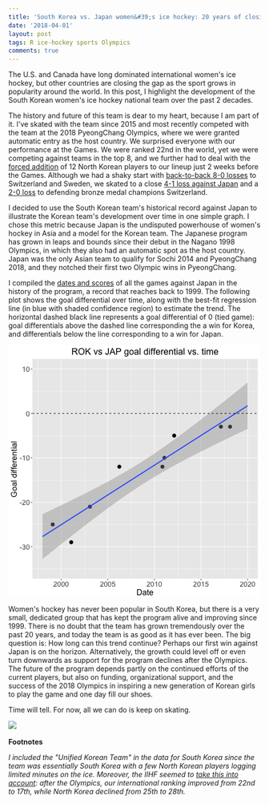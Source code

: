 ```yaml
---
title: 'South Korea vs. Japan women&#39;s ice hockey: 20 years of closing the gap'
date: '2018-04-01'
layout: post
tags: R ice-hockey sports Olympics
comments: true
---
```




The U.S. and Canada have long dominated international women's ice hockey, but other countries are closing the gap as the sport grows in popularity around the world. In this post, I highlight the development of the South Korean women's ice hockey national team over the past 2 decades. 

The history and future of this team is dear to my heart, because I am part of it. I've skated with the team since 2015 and most recently competed with the team at the 2018 PyeongChang Olympics, where we were granted automatic entry as the host country. We surprised everyone with our performance at the Games. We were ranked 22nd in the world, yet we were competing against teams in the top 8, and we further had to deal with the [forced addition](https://www.olympic.org/news/unified-korean-ice-hockey-team-takes-shape-as-players-meet-for-the-first-time) of 12 North Korean players to our lineup just 2 weeks before the Games. Although we had a shaky start with [back-to-back 8-0 losses](http://www.businessinsider.com/unified-korean-womens-hockey-team-loses-8-0-2018-2) to Switzerland and Sweden, we skated to a close [4-1 loss against Japan](https://www.reuters.com/article/us-olympics-2018-iceh-w-cor-jpn/ice-hockey-japan-win-as-unified-korea-enjoy-special-moment-idUSKCN1FY1BP) and a [2-0 loss](http://english.yonhapnews.co.kr/news/2018/02/18/0200000000AEN20180218003400315.html) to defending bronze medal champions Switzerland. 

I decided to use the South Korean team's historical record against Japan to illustrate the Korean team's development over time in one simple graph. I chose this metric because Japan is the undisputed powerhouse of women's hockey in Asia and a model for the Korean team. The Japanese program has grown in leaps and bounds since their debut in the Nagano 1998 Olympics, in which they also had an automatic spot as the host country. Japan was the only Asian team to qualify for Sochi 2014 and PyeongChang 2018, and they notched their first two Olympic wins in PyeongChang. 

I compiled the [dates and scores](https://www.nationalteamsoficehockey.com/wp-content/uploads/2018/01/South-Korea-Women-All-Time-Results.pdf) of all the games against Japan in the history of the program, a record that reaches back to 1999. The following plot shows the goal differential over time, along with the best-fit regression line (in blue with shaded confidence region) to estimate the trend. The horizontal dashed black line represents a goal differential of 0 (tied game): goal differentials above the dashed line corresponding the a win for Korea, and differentials below the line corresponding to a win for Japan.

<img src="/assets/Rfigs/post_2018_04_goal_differential-1.png" title="plot of chunk post_2018_04_goal_differential" alt="plot of chunk post_2018_04_goal_differential" style="display: block; margin: auto;" />

Women's hockey has never been popular in South Korea, but there is a very small, dedicated group that has kept the program alive and improving since 1999. There is no doubt that the team has grown tremendously over the past 20 years, and today the team is as good as it has ever been. The big question is: How long can this trend continue? Perhaps our first win against Japan is on the horizon. Alternatively, the growth could level off or even turn downwards as support for the program declines after the Olympics. The future of the program depends partly on the continued efforts of the current players, but also on funding, organizational support, and the success of the 2018 Olympics in inspiring a new generation of Korean girls to play the game and one day fill our shoes. 

Time will tell. For now, all we can do is keep on skating.

![](https://i.imgur.com/651EVzt.jpg)

**Footnotes**

*I included the "Unified Korean Team" in the data for South Korea since the team was essentially South Korea with a few North Korean players logging limited minutes on the ice. Moreover, the IIHF seemed to [take this into account](http://www.iihf.com/home-of-hockey/championships/world-ranking/womens-world-ranking/2018-ranking-feb/): after the Olympics, our international ranking improved from 22nd to 17th, while North Korea declined from 25th to 28th.*

